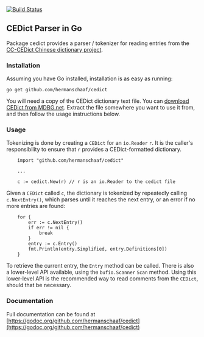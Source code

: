 [![Build Status](https://travis-ci.org/hermanschaaf/cedict.svg?branch=master)](https://travis-ci.org/hermanschaaf/cedict)

CEDict Parser in Go
-------------------

Package cedict provides a parser / tokenizer for reading entries from the [CC-CEDict
Chinese dictionary project](http://www.mdbg.net/chindict/chindict.php?page=cedict).

### Installation

Assuming you have Go installed, installation is as easy as running:

```
go get github.com/hermanschaaf/cedict
```

You will need a copy of the CEDict dictionary text file. You can [download CEDict from MDBG.net](http://www.mdbg.net/chindict/chindict.php?page=cedict). Extract the file somewhere you want to use it from, and then follow the usage instructions below.

### Usage

Tokenizing is done by creating a `CEDict` for an `io.Reader` `r`. It is the
caller's responsibility to ensure that `r` provides a CEDict-formatted dictionary.

        import "github.com/hermanschaaf/cedict"

        ...

        c := cedict.New(r) // r is an io.Reader to the cedict file

Given a `CEDict` called `c`, the dictionary is tokenized by repeatedly calling `c.NextEntry()`,
which parses until it reaches the next entry, or an error if no more entries are found:

```
    for {
        err := c.NextEntry()
        if err != nil {
            break
        }
        entry := c.Entry()
        fmt.Println(entry.Simplified, entry.Definitions[0])
    }
```

To retrieve the current entry, the `Entry` method can be called. There is also
a lower-level API available, using the `bufio.Scanner` `Scan` method. Using this
lower-level API is the recommended way to read comments from the `CEDict`, should
that be necessary.

### Documentation

Full documentation can be found at [https://godoc.org/github.com/hermanschaaf/cedict](https://godoc.org/github.com/hermanschaaf/cedict)
